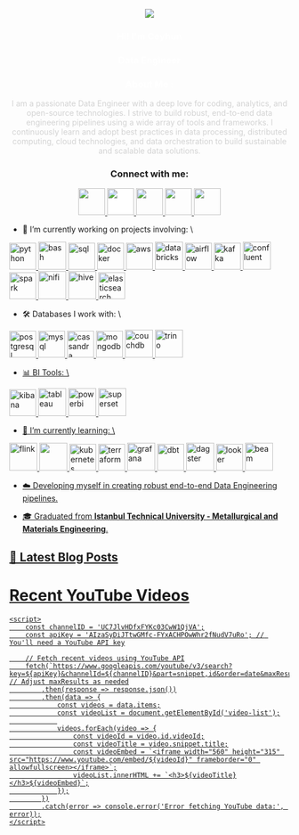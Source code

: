 <!-- Intro -->

<p align="center">
  <a href="https://github.com/CeyhunCoding"><img src="https://readme-typing-svg.herokuapp.com?font=Time+New+Roman&color=cyan&size=25&center=true&vCenter=true&width=600&height=100&lines=Hi+there!+I'm+Ceyhun+👋;Data+Engineer+|+Tech+Enthusiast;Building+Scalable+Data+Solutions;Turning+Data+into+Insights;Problem+Solver+|+Lifelong+Learner"></a>
</p>

<h3 align="center" style="color: #FFFFFF;">Hi! I'm Ceyhun</h3>
<h3 align="center" style="color: #FFFFFF;">Data Engineer</h3>

<!-- About Me -->

<h3 align="center" style="color: #FFFFFF;">About Me :</h3>  
<p align="center" style="color: #D3D3D3;">
I am a passionate Data Engineer with a deep love for coding, analytics, and open-source technologies. I strive to build robust, end-to-end data engineering pipelines using a wide array of tools and frameworks. I continuously learn and adopt best practices in data processing, distributed computing, cloud technologies, and data orchestration to build sustainable and scalable data solutions.
</p>

<!-- Socials --> 

<h3 align="center">Connect with me:</h3>  
<div align="center">
<a href="https://www.linkedin.com/in/akarce/" target="blank">
<img src="https://cdn1.iconfinder.com/data/icons/logotypes/32/circle-linkedin-512.png" style="height: 3rem"/>
</a>
<a href="https://medium.com/@akarce" target="blank">
<img src="https://cdn4.iconfinder.com/data/icons/social-media-circle-7/512/Medium_circle-512.png" style="height: 3rem; background-color:white"/>
</a>

<a href="mailto:akarceyh@gmail.com" target="blank">
<img src="https://img.icons8.com/ios-filled/500/gmail.png" style="height: 3rem"/>
</a>

<a href="https://discordapp.com/users/1072296526245789696" target="blank">
<img src="https://img.icons8.com/ios-filled/500/discord-logo.png" style="height: 3rem"/>
</a>

<a href="https://www.upwork.com/freelancers/~01121fd701a2e883f4" target="blank">
<img src="https://www.svgrepo.com/show/331630/upwork.svg" style="height: 3rem"/>
</a>
</div>


- 🔭 I’m currently working on projects involving: \
  
<a href="https://www.python.org/" target="_blank"> <img src="https://cdn.icon-icons.com/icons2/1508/PNG/512/python_104451.png" alt="python"  style="height: 3rem"/> </a>
<a href="https://www.gnu.org/software/bash/"><img height="50" src="https://user-images.githubusercontent.com/25181517/192158606-7c2ef6bd-6e04-47cf-b5bc-da2797cb5bda.png" alt="bash" >
<a href="https://tr.wikipedia.org/wiki/SQL" target="_blank"> <img src="https://img.icons8.com/external-bearicons-blue-bearicons/512/external-SQL-file-extension-bearicons-blue-bearicons.png" alt="sql"  style="height: 3rem"/> </a>
<a href="https://www.docker.com/" target="_blank"> <img src="https://img.icons8.com/color/512/docker.png" alt="docker"  style="height: 3rem"/> </a>
<a href="https://aws.amazon.com/" target="_blank"> <img src="https://img.icons8.com/color/512/amazon-web-services.png" alt="aws"  style="height: 3rem"/> </a>
<a href="https://www.databricks.com/"> <img height="50" src="https://user-images.githubusercontent.com/25181517/197845567-86a09ca9-d96f-42c4-9ab1-8bce95ab000d.png" alt="databricks" >
<a href="https://airflow.apache.org/" target="_blank"> <img src="https://www.svgrepo.com/show/353380/airflow.svg" alt="airflow" alt="airflow"  style="height: 3rem"/> </a>
<a href="https://kafka.apache.org/" target="_blank"> <img src="https://upload.wikimedia.org/wikipedia/commons/0/0a/Apache_kafka-icon.svg" alt="kafka" alt="kafka"  style="height: 3rem"/> </a>
<a href="https://www.confluent.io/" target="_blank"> <img height="50" src="https://companieslogo.com/img/orig/CFLT-c4a50286.png" alt="confluent" >
<a href="https://spark.apache.org/" target="_blank"> <img src="https://ignos.blog/wp-content/uploads/2022/06/apachesparklogo-e1655475818894.png" alt="spark" alt="spark"  style="height: 3rem"/> </a>
<a href="https://nifi.apache.org/"> <img height="50" src="https://upload.wikimedia.org/wikipedia/commons/f/ff/Apache-nifi-logo.svg" alt="nifi" >
<a href="https://hive.apache.org/"> <img height="50" src="https://upload.wikimedia.org/wikipedia/commons/b/bb/Apache_Hive_logo.svg" alt="hive" >
<a href="https://www.elastic.co/elasticsearch" target="_blank"> <img src="https://img.icons8.com/color/512/elasticsearch.png" alt="elasticsearch"  style="height: 3rem"/> </a>
<!-- Commented out
<a href="https://cloud.google.com/" target="_blank"> <img src="https://www.sophos.com/sites/default/files/2022-02/googlecloud.png" alt="gcp" style="height: 3rem"/> </a>
 -->
- 🛠️ Databases I work with: \
  
<a href="https://www.postgresql.org/" target="_blank"> <img src="https://img.icons8.com/color/512/postgreesql.png" alt="postgresql"  style="height: 3rem"/> </a>
<a href="https://www.mysql.com/" target="_blank"> <img src="https://img.icons8.com/color/512/mysql-logo.png" alt="mysql"  style="height: 3rem"/> </a>
<a href="https://cassandra.apache.org/_/index.html" target="_blank"> <img src="https://upload.wikimedia.org/wikipedia/commons/5/5e/Cassandra_logo.svg" alt="cassandra"  style="height: 3rem"/> </a>
<a href="https://www.mongodb.com/" target="_blank"> <img src="https://www.opc-router.de/wp-content/uploads/2021/03/mongodb_thumbnail.png" alt="mongodb"  style="height: 3rem"/> </a>
<a href="https://couchdb.apache.org/"><img height="50" src="https://user-images.githubusercontent.com/25181517/188324073-16ec2fcc-e7d5-401a-9dbf-7c26f23c325f.png" alt="couchdb" > 
<a href="https://trino.io/"> <img height="50" src="https://upload.wikimedia.org/wikipedia/commons/5/57/Trino-logo-w-bk.svg" alt="trino" >
<!-- Commented out
<a href="https://redis.io/"><img height="50" src="https://user-images.githubusercontent.com/25181517/182884894-d3fa6ee0-f2b4-4960-9961-64740f533f2a.png">
 -->
- 📊 BI Tools: \
  
<a href="https://www.elastic.co/kibana" target="_blank"> <img src="https://brandslogos.com/wp-content/uploads/images/large/elastic-kibana-logo.png" alt="kibana"  style="height: 3rem"/> </a>
<a href="https://www.tableau.com/"> <img height="50" src="https://logos-world.net/wp-content/uploads/2021/10/Tableau-Symbol.png" alt="tableau" >
<a href="https://app.powerbi.com/"> <img height="50" src="https://upload.wikimedia.org/wikipedia/commons/c/cf/New_Power_BI_Logo.svg" alt="powerbi" >
<a href="https://superset.apache.org/"> <img height="50" src="https://seeklogo.com/images/S/superset-icon-logo-D70353ADD5-seeklogo.com.png" alt="superset" >
<!-- Commented out
<a href="https://studio3t.com/"> <img height="50" src="https://studio3t.com/wp-content/themes/s3t-2020/images/logo-pos.svg" alt="studio3t" >
<a href="https://dbeaver.io/"> <img height="50" src="https://upload.wikimedia.org/wikipedia/commons/b/b5/DBeaver_logo.svg" alt="dbeaver" >
 -->

- 🌱 I’m currently learning: \
  
<a href="https://flink.apache.org/" target="_blank"> <img height="50" src="https://flink.apache.org/img/logo/png/200/flink_squirrel_200_color.png" alt="flink" >
<a href="https://neo4j.com//" target="_blank"> <img height="50" src="https://user-images.githubusercontent.com/25181517/182884027-02cf00e4-6ac5-49a8-816d-3287a26bc5b4.png">
<a href="https://kubernetes.io/" target="_blank"> <img src="https://upload.wikimedia.org/wikipedia/labs/b/ba/Kubernetes-icon-color.svg" alt="kubernetes"  style="height: 3rem"/> </a>
<a href="https://www.terraform.io/" target="_blank"> <img src="https://ms-devlabs.gallerycdn.vsassets.io/extensions/ms-devlabs/custom-terraform-tasks/0.1.23/1692742494795/Microsoft.VisualStudio.Services.Icons.Default" alt="terraform"  style="height: 3rem"/> </a>
<a href="https://grafana.com/" target="_blank"> <img height="50" src="https://user-images.githubusercontent.com/25181517/182534075-4962068b-4407-46c2-ac67-ddcb86af30cc.png" alt="grafana" > 
<a href="https://www.getdbt.com/" target="_blank"> <img src="https://seeklogo.com/images/D/dbt-logo-500AB0BAA7-seeklogo.com.png" alt="dbt"  style="height: 3rem"/> </a>
<a href="https://dagster.io/" target="_blank"> <img height="50" src="https://dagster.io/images/brand/logos/dagster-reversed-mark.png" alt="dagster" >
 <a href="https://lookerstudio.google.com/" target="_blank"> <img src="https://www.svgrepo.com/show/354012/looker-icon.svg" alt="looker"  style="height: 3rem"/> </a>
<a href="https://beam.apache.org/" target="_blank"> <img height="50" src="https://beam.apache.org/images/logos/full-color/nameless/beam-logo-full-color-nameless-500.png" alt="beam" >
<!-- Commented out
<a href="https://graphql.org/"> <img height="50" src="https://user-images.githubusercontent.com/25181517/192107856-aa92c8b1-b615-47c3-9141-ed0d29a90239.png" alt="graphql" >
<a href="https://grpc.io/"> <img height="50" src="https://user-images.githubusercontent.com/25181517/192107855-e669c777-9172-49c5-b7e0-404e29df0fee.png" alt="grpc" >
 <a href="https://www.snowflake.com/en/" target="_blank"> <img src="https://cdn.icon-icons.com/icons2/2699/PNG/512/snowflake_logo_icon_167979.png" alt="snowflake"  style="height: 3rem"/> </a>
 -->

- ☁️ Developing myself in creating robust end-to-end Data Engineering pipelines.

- 🎓 Graduated from **Istanbul Technical University - Metallurgical and Materials Engineering**.

## 📝 Latest Blog Posts
<!-- BLOG-POST-LIST:START -->

<!-- BLOG-POST-LIST:END -->


<html lang="en">
<body>
    <h1>Recent YouTube Videos</h1>
    <div id="video-list"></div>

    <script>
        const channelID = 'UC7JlvHDfxFYKc03CwW1QjVA';
        const apiKey = 'AIzaSyDiJTtwGMfc-FYxACHPOwWhr2fNudV7uRo'; // You'll need a YouTube API key

        // Fetch recent videos using YouTube API
        fetch(`https://www.googleapis.com/youtube/v3/search?key=${apiKey}&channelId=${channelID}&part=snippet,id&order=date&maxResults=1`) // Adjust maxResults as needed
            .then(response => response.json())
            .then(data => {
                const videos = data.items;
                const videoList = document.getElementById('video-list');
                
                videos.forEach(video => {
                    const videoId = video.id.videoId;
                    const videoTitle = video.snippet.title;
                    const videoEmbed = `<iframe width="560" height="315" src="https://www.youtube.com/embed/${videoId}" frameborder="0" allowfullscreen></iframe>`;
                    videoList.innerHTML += `<h3>${videoTitle}</h3>${videoEmbed}`;
                });
            })
            .catch(error => console.error('Error fetching YouTube data:', error));
    </script>
</body>
</html>